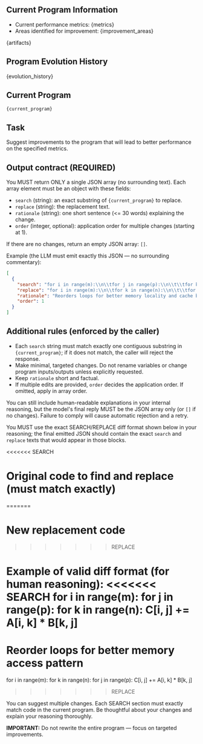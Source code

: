 ## Current Program Information
- Current performance metrics: {metrics}
- Areas identified for improvement: {improvement_areas}

{artifacts}


## Program Evolution History
{evolution_history}


## Current Program
```{language}
{current_program}
```


## Task
Suggest improvements to the program that will lead to better performance on the specified metrics.


## Output contract (REQUIRED)
You MUST return ONLY a single JSON array (no surrounding text). Each array element must be an object with these fields:

- `search` (string): an exact substring of `{current_program}` to replace.
- `replace` (string): the replacement text.
- `rationale` (string): one short sentence (<= 30 words) explaining the change.
- `order` (integer, optional): application order for multiple changes (starting at 1).

If there are no changes, return an empty JSON array: `[]`.

Example (the LLM must emit exactly this JSON — no surrounding commentary):

```json
[
  {
    "search": "for i in range(m):\\n\\tfor j in range(p):\\n\\t\\tfor k in range(n):\\n\\t\\t\\tC[i, j] += A[i, k] * B[k, j]",
    "replace": "for i in range(m):\\n\\tfor k in range(n):\\n\\t\\tfor j in range(p):\\n\\t\\t\\tC[i, j] += A[i, k] * B[k, j]",
    "rationale": "Reorders loops for better memory locality and cache behavior.",
    "order": 1
  }
]
```


## Additional rules (enforced by the caller)
- Each `search` string must match exactly one contiguous substring in `{current_program}`; if it does not match, the caller will reject the response.
- Make minimal, targeted changes. Do not rename variables or change program inputs/outputs unless explicitly requested.
- Keep `rationale` short and factual.
- If multiple edits are provided, `order` decides the application order. If omitted, apply in array order.

You can still include human-readable explanations in your internal reasoning, but the model's final reply MUST be the JSON array only (or `[]` if no changes). Failure to comply will cause automatic rejection and a retry.


You MUST use the exact SEARCH/REPLACE diff format shown below in your reasoning; the final emitted JSON should contain the exact `search` and `replace` texts that would appear in those blocks.

<<<<<<< SEARCH
# Original code to find and replace (must match exactly)
=======
# New replacement code
>>>>>>> REPLACE

Example of valid diff format (for human reasoning):
<<<<<<< SEARCH
for i in range(m):
	for j in range(p):
		for k in range(n):
			C[i, j] += A[i, k] * B[k, j]
=======
# Reorder loops for better memory access pattern
for i in range(m):
	for k in range(n):
		for j in range(p):
			C[i, j] += A[i, k] * B[k, j]
>>>>>>> REPLACE

You can suggest multiple changes. Each SEARCH section must exactly match code in the current program.
Be thoughtful about your changes and explain your reasoning thoroughly.

**IMPORTANT:** Do not rewrite the entire program — focus on targeted improvements.
